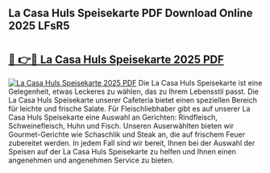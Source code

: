 ## La Casa Huls Speisekarte PDF Download Online 2025 LFsR5

# <h2><a href="http://gc84yug.nevu.top/?p=La+Casa+Huls+Speisekarte">🔗 👉🔴 La Casa Huls Speisekarte 2025 PDF</a></h2>

[![La Casa Huls Speisekarte 2025 PDF](https://i.imgur.com/dBaPXMq.png)](http://gc84yug.nevu.top/?p=La+Casa+Huls+Speisekarte)
Die La Casa Huls Speisekarte ist eine Gelegenheit, etwas Leckeres zu wählen, das zu Ihrem Lebensstil passt. Die La Casa Huls Speisekarte unserer Cafeteria bietet einen speziellen Bereich für leichte und frische Salate. Für Fleischliebhaber gibt es auf unserer La Casa Huls Speisekarte eine Auswahl an Gerichten: Rindfleisch, Schweinefleisch, Huhn und Fisch. Unseren Auserwählten bieten wir Gourmet-Gerichte wie Schaschlik und Steak an, die auf frischem Feuer zubereitet werden. In jedem Fall sind wir bereit, Ihnen bei der Auswahl der Speisen auf der La Casa Huls Speisekarte zu helfen und Ihnen einen angenehmen und angenehmen Service zu bieten.
